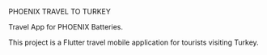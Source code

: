 PHOENIX TRAVEL TO TURKEY

Travel App for PHOENIX Batteries.

This project is a Flutter travel mobile application for tourists visiting Turkey.

